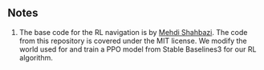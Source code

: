 ## Notes

1. The base code for the RL navigation is by [Mehdi Shahbazi](https://github.com/MehdiShahbazi/Webots-reinforcement-navigation). The code from this repository is covered under the MIT license. We modify the world used for and train a PPO model from Stable Baselines3 for our RL algorithm.

